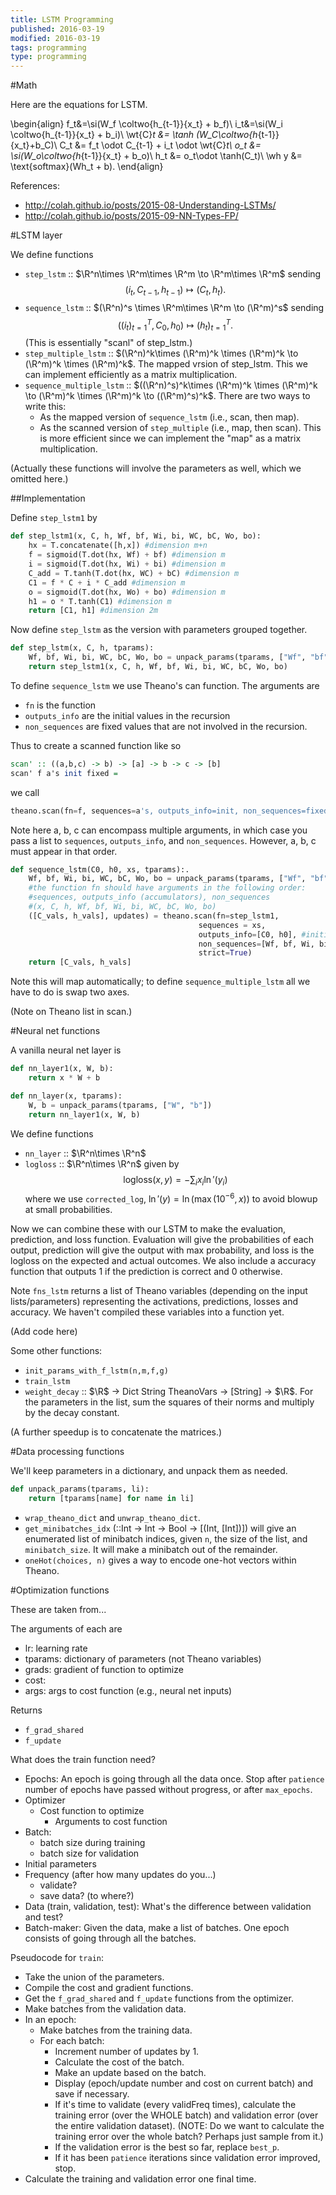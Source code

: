 ```yaml
---
title: LSTM Programming
published: 2016-03-19
modified: 2016-03-19
tags: programming
type: programming
---
```


#Math

Here are the equations for LSTM.

\begin{align}
f_t&=\si(W_f \coltwo{h_{t-1}}{x_t} + b_f)\\
i_t&=\si(W_i \coltwo{h_{t-1}}{x_t} + b_i)\\
\wt{C}_t &= \tanh (W_C\coltwo{h_{t-1}}{x_t}+b_C)\\
C_t &= f_t \odot C_{t-1} + i_t \odot \wt{C}_t\\
o_t &= \si(W_o\coltwo{h_{t-1}}{x_t} + b_o)\\
h_t &= o_t\odot \tanh(C_t)\\
\wh y &= \text{softmax}(Wh_t + b).
\end{align}

References:

* http://colah.github.io/posts/2015-08-Understanding-LSTMs/
* http://colah.github.io/posts/2015-09-NN-Types-FP/

#LSTM layer

We define functions

*   `step_lstm` :: $\R^n\times \R^m\times \R^m \to \R^m\times \R^m$ sending
    $$(i_t, C_{t-1}, h_{t-1}) \mapsto (C_t, h_t).$$
*   `sequence_lstm` :: $(\R^n)^s \times \R^m\times \R^m \to (\R^m)^s$ sending
	$$((i_t)_{t=1}^T, C_0, h_0)\mapsto (h_t)_{t=1}^T.$$
	(This is essentially "scanl" of step_lstm.)
* `step_multiple_lstm` :: $(\R^n)^k\times (\R^m)^k \times (\R^m)^k \to (\R^m)^k \times (\R^m)^k$. The mapped vrsion of step_lstm. This we can implement efficiently as a matrix multiplication.
* `sequence_multiple_lstm` :: $((\R^n)^s)^k\times (\R^m)^k \times (\R^m)^k \to (\R^m)^k \times (\R^m)^k \to ((\R^m)^s)^k$. There are two ways to write this:
    * As the mapped version of `sequence_lstm` (i.e., scan, then map).
	* As the scanned version of `step_multiple` (i.e., map, then scan). This is more efficient since we can implement the "map" as a matrix multiplication.

(Actually these functions will involve the parameters as well, which we omitted here.)

##Implementation

Define `step_lstm1` by

```python
def step_lstm1(x, C, h, Wf, bf, Wi, bi, WC, bC, Wo, bo):
    hx = T.concatenate([h,x]) #dimension m+n
    f = sigmoid(T.dot(hx, Wf) + bf) #dimension m
    i = sigmoid(T.dot(hx, Wi) + bi) #dimension m
    C_add = T.tanh(T.dot(hx, WC) + bC) #dimension m
    C1 = f * C + i * C_add #dimension m
    o = sigmoid(T.dot(hx, Wo) + bo) #dimension m
    h1 = o * T.tanh(C1) #dimension m
    return [C1, h1] #dimension 2m
```

Now define `step_lstm` as the version with parameters grouped together.

```py
def step_lstm(x, C, h, tparams): 
    Wf, bf, Wi, bi, WC, bC, Wo, bo = unpack_params(tparams, ["Wf", "bf", "Wi", "bi", "WC", "bC", "Wo", "bo"])
    return step_lstm1(x, C, h, Wf, bf, Wi, bi, WC, bC, Wo, bo)
```

To define `sequence_lstm` we use Theano's can function. The arguments are

* `fn` is the function
* `outputs_info` are the initial values in the recursion
* `non_sequences` are fixed values that are not involved in the recursion.

Thus to create a scanned function like so

```haskell 
scan' :: ((a,b,c) -> b) -> [a] -> b -> c -> [b]
scan' f a's init fixed =
```

we call

```py
theano.scan(fn=f, sequences=a's, outputs_info=init, non_sequences=fixed)
```

Note here a, b, c can encompass multiple arguments, in which case you pass a list to `sequences`, `outputs_info`, and `non_sequences`. However, a, b, c must appear in that order.

```py
def sequence_lstm(C0, h0, xs, tparams):.
    Wf, bf, Wi, bi, WC, bC, Wo, bo = unpack_params(tparams, ["Wf", "bf", "Wi", "bi", "WC", "bC", "Wo", "bo"])
    #the function fn should have arguments in the following order:
    #sequences, outputs_info (accumulators), non_sequences
    #(x, C, h, Wf, bf, Wi, bi, WC, bC, Wo, bo)
    ([C_vals, h_vals], updates) = theano.scan(fn=step_lstm1,
                                          sequences = xs, 
                                          outputs_info=[C0, h0], #initial values of the memory/accumulator
                                          non_sequences=[Wf, bf, Wi, bi, WC, bC, Wo, bo], #fixed parameters
                                          strict=True)
    return [C_vals, h_vals]
```

Note this will map automatically; to define `sequence_multiple_lstm` all we have to do is swap two axes.

(Note on Theano list in scan.)

#Neural net functions

A vanilla neural net layer is

```py 
def nn_layer1(x, W, b):
    return x * W + b

def nn_layer(x, tparams):
    W, b = unpack_params(tparams, ["W", "b"])
    return nn_layer1(x, W, b)
```

We define functions

* `nn_layer` :: $\R^n\times \R^n$
*   `logloss` :: $\R^n\times \R^n$ given by
    $$\text{logloss}(x,y) = -\sum_i x_i \ln' (y_i)$$
	where we use `corrected_log`, $\ln'(y) = \ln(\max(10^{-6}, x))$ to avoid blowup at small probabilities.

Now we can combine these with our LSTM to make the evaluation, prediction, and loss function. Evaluation will give the probabilities of each output, prediction will give the output with max probability, and loss is the logloss on the expected and actual outcomes. We also include a accuracy function that outputs 1 if the prediction is correct and 0 otherwise.

Note `fns_lstm` returns a list of Theano variables (depending on the input lists/parameters) representing the activations, predictions, losses and accuracy. We haven't compiled these variables into a function yet.

<!--
We include a flag saying if we just want the output for the last in the sequence, or every time step. We also want versions that are mapped over sequences (to do them in batch).
-->

(Add code here)

Some other functions:

* `init_params_with_f_lstm(n,m,f,g)`
* `train_lstm`
* `weight_decay` :: $\R$ -> Dict String TheanoVars -> [String] -> $\R$. For the parameters in the list, sum the squares of their norms and multiply by the decay constant.

(A further speedup is to concatenate the matrices.)

#Data processing functions

We'll keep parameters in a dictionary, and unpack them as needed.

```python
def unpack_params(tparams, li):
    return [tparams[name] for name in li]
```

* `wrap_theano_dict` and `unwrap_theano_dict`.
* `get_minibatches_idx` (::Int -> Int -> Bool -> [(Int, [Int])]) will give an enumerated list of minibatch indices, given `n`, the size of the list, and `minibatch_size`. It will make a minibatch out of the remainder.
* `oneHot(choices, n)` gives a way to encode one-hot vectors within Theano.

#Optimization functions

These are taken from...

The arguments of each are

*   lr: learning rate
*   tparams: dictionary of parameters (not Theano variables)
*   grads: gradient of function to optimize
*   cost:
*   args: args to cost function (e.g., neural net inputs)

Returns

*   `f_grad_shared`
*   `f_update`

What does the train function need?

* Epochs: An epoch is going through all the data once. Stop after `patience` number of epochs have passed without progress, or after `max_epochs`.
* Optimizer
    * Cost function to optimize
		* Arguments to cost function
* Batch:
    * batch size during training
	* batch size for validation
* Initial parameters
* Frequency (after how many updates do you...) 
    * validate?
	* save data? (to where?)
* Data (train, validation, test): What's the difference between validation and test?
* Batch-maker: Given the data, make a list of batches. One epoch consists of going through all the batches.

Pseudocode for `train`:

* Take the union of the parameters.
* Compile the cost and gradient functions.
* Get the `f_grad_shared` and `f_update` functions from the optimizer.
* Make batches from the validation data.
* In an epoch:
    * Make batches from the training data.
	* For each batch:
		* Increment number of updates by 1.
		* Calculate the cost of the batch.
		* Make an update based on the batch.
		* Display (epoch/update number and cost on current batch) and save if necessary.
		* If it's time to validate (every validFreq times), calculate the training error (over the WHOLE batch) and validation error (over the entire validation dataset). (NOTE: Do we want to calculate the training error over the whole batch? Perhaps just sample from it.)
		* If the validation error is the best so far, replace `best_p`.
		* If it has been `patience` iterations since validation error improved, stop.
* Calculate the training and validation error one final time.

<!-- Scraps
while I wait for someone to write a frontend in haskell...
-->
